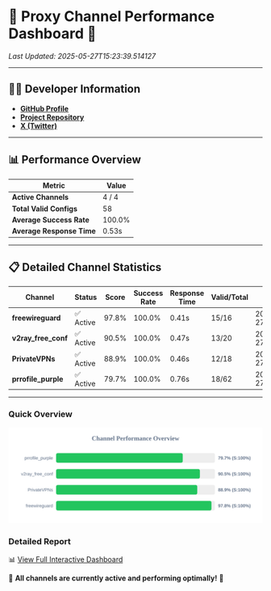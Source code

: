 # 🌟 Proxy Channel Performance Dashboard 🌟

_Last Updated: 2025-05-27T15:23:39.514127_

---

## 👩‍💻 Developer Information

- **[GitHub Profile](https://github.com/4n0nymou3)**  
- **[Project Repository](https://github.com/4n0nymou3/multi-proxy-config-fetcher)**  
- **[X (Twitter)](https://x.com/4n0nymou3)**  

---

## 📊 Performance Overview

| Metric                | Value       |
|-----------------------|-------------|
| **Active Channels**   | 4 / 4       |
| **Total Valid Configs** | 58          |
| **Average Success Rate** | 100.0%      |
| **Average Response Time** | 0.53s       |

---

## 📋 Detailed Channel Statistics

| Channel          | Status     | Score  | Success Rate | Response Time | Valid/Total | Last Success               |
|------------------|------------|--------|--------------|---------------|-------------|----------------------------|
| **freewireguard**  | ✅ Active  | 97.8%  | 100.0% | 0.41s         | 15/16       | 2025-05-27T15:23:39.512475 |
| **v2ray_free_conf**  | ✅ Active  | 90.5%  | 100.0% | 0.47s         | 13/20       | 2025-05-27T15:23:38.575570 |
| **PrivateVPNs**  | ✅ Active  | 88.9%  | 100.0% | 0.46s         | 12/18       | 2025-05-27T15:23:39.072504 |
| **prrofile_purple**  | ✅ Active  | 79.7%  | 100.0% | 0.76s         | 18/62       | 2025-05-27T15:23:38.038381 |

---

### Quick Overview
<div align="center">
  <a href="https://raw.githubusercontent.com/nullluser/NullRepo/refs/heads/main/assets/channel_stats_chart.svg">
    <img src="https://raw.githubusercontent.com/nullluser/NullRepo/refs/heads/main/assets/channel_stats_chart.svg" alt="Source Performance Statistics" width="800">
  </a>
</div>

### Detailed Report
📊 [View Full Interactive Dashboard](https://htmlpreview.github.io/?https://github.com/nullluser/NullRepo/blob/main/assets/performance_report.html)

🎉 **All channels are currently active and performing optimally!** 🎉
